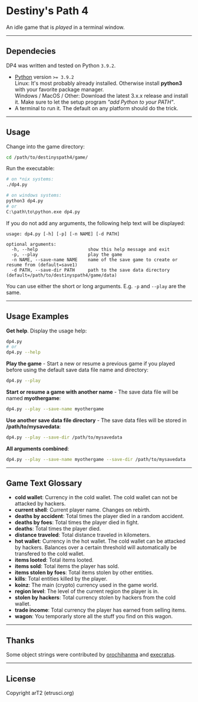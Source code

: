 # Destiny's Path 4

An idle game that is *played* in a terminal window.

---




## Dependecies

DP4 was written and tested on Python `3.9.2`.

- [Python](https://www.python.org/downloads/) version `>= 3.9.2`  
  Linux: It's most probably already installed. Otherwise install **python3** with your favorite package manager.  
  Windows / MacOS / Other: Download the latest 3.x.x release and install it. Make sure to let the setup program *"add Python to your PATH"*.
- A terminal to run it. The default on any platform should do the trick.

---




## Usage

Change into the game directory:

```bash
cd /path/to/destinyspath4/game/
```

Run the executable:

```bash
# on *nix systems:
./dp4.py

# on windows systems:
python3 dp4.py
# or
C:\path\to\python.exe dp4.py
```

If you do not add any arguments, the following help text will be displayed:

```text
usage: dp4.py [-h] [-p] [-n NAME] [-d PATH]

optional arguments:
  -h, --help                   show this help message and exit
  -p, --play                   play the game
  -n NAME, --save-name NAME    name of the save game to create or resume from (default=save1)
  -d PATH, --save-dir PATH     path to the save data directory (default=/path/to/destinyspath4/game/data)
```

You can use either the short or long arguments. E.g. `-p` and `--play` are the same.

---




## Usage Examples

**Get help**. Display the usage help:

```bash
dp4.py
# or
dp4.py --help
```

**Play the game** - Start a new or resume a previous game if you played before using the default save data file name and directory:

```bash
dp4.py --play
```

**Start or resume a game with another name** - The save data file will be named **myothergame**:

```bash
dp4.py --play --save-name myothergame
```

**Use another save data file directory** - The save data files will be stored in **/path/to/mysavedata**:

```bash
dp4.py --play --save-dir /path/to/mysavedata
```

**All arguments combined**:

```bash
dp4.py --play --save-name myothergame --save-dir /path/to/mysavedata
```




---

## Game Text Glossary

- **cold wallet**: Currency in the cold wallet. The cold wallet can not be attacked by hackers.
- **current shell**: Current player name. Changes on rebirth.
- **deaths by accident**: Total times the player died in a random accident.
- **deaths by foes**: Total times the player died in fight.
- **deaths**: Total times the player died.
- **distance traveled**: Total distance traveled in kilometers.
- **hot wallet**: Currency in the hot wallet. The cold wallet can be attacked by hackers. Balances over a certain threshold will automatically be transfered to the cold wallet.
- **items looted**: Total items looted.
- **items sold**: Total items the player has sold.
- **items stolen by foes**: Total items stolen by other entities.
- **kills**: Total entities killed by the player.
- **koinz**: The main (crypto) currency used in the game world.
- **region level**: The level of the current region the player is in.
- **stolen by hackers**: Total currency stolen by hackers from the cold wallet.
- **trade income**: Total currency the player has earned from selling items.
- **wagon**: You temporarly store all the stuff you find on this wagon.

---




## Thanks

Some object strings were contributed by [orochihanma](https://twitch.tv/orochihanma) and [execratus](https://twitch.tv/exe_cratus).

---




## License

Copyright arT2 (etrusci.org)
